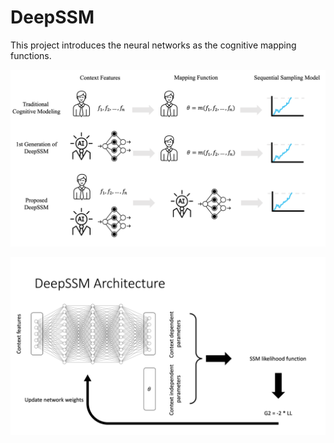 # DeepSSM
This project introduces the neural networks as the cognitive mapping functions.

![Alt text](_01_Figures/overview.png "Title")

![Alt text](_01_Figures/architecture.png "Title")
